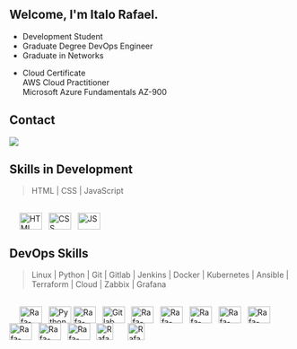 ## Welcome, I'm Italo Rafael.
  
- Development Student
- Graduate Degree DevOps Engineer
- Graduate in Networks<p>
- Cloud Certificate <br>
     AWS Cloud Practitioner <br>
     Microsoft Azure Fundamentals AZ-900

## Contact
<div> 
  <a href="https://www.linkedin.com/in/italorafaeltavares" target="_blank"><img src="https://img.shields.io/badge/-LinkedIn-%230077B5?style=for-the-badge&logo=linkedin&logoColor=white" target="_blank"></a> 


  ## Skills in Development
  > HTML | CSS | JavaScript 
  
 <div style="display: inline_block"><br>
  &emsp; <img align="center" alt="HTML" height="30" width="40" src="https://cdn.jsdelivr.net/gh/devicons/devicon/icons/html5/html5-original.svg"> &#160;
  <img align="center" alt="CSS" height="30" width="40" src="https://cdn.jsdelivr.net/gh/devicons/devicon/icons/css3/css3-original.svg"> &#160;
  <img align="center" alt="JS" height="30" width="40" src="https://cdn.jsdelivr.net/gh/devicons/devicon/icons/javascript/javascript-original.svg">
</div>
  
## DevOps Skills
  > Linux | Python | Git | Gitlab | Jenkins | Docker | Kubernetes | Ansible | Terraform | Cloud | Zabbix | Grafana 
  
<div style="display: inline_block"><br>
  &emsp; <img align="center" alt="Rafa-Linux" height="30" width="40" src="https://cdn.jsdelivr.net/gh/devicons/devicon/icons/linux/linux-original.svg" /> &#160;
  <img align="center" alt="Python" height="30" width="40" src="https://www.vectorlogo.zone/logos/python/python-icon.svg"/>
  <img align="center" alt="Rafa-Git" height="30" width="40" src="https://www.vectorlogo.zone/logos/git-scm/git-scm-icon.svg"> &#160;
  <img align="center" alt="Gitlab" height="30" width="40" src="https://www.vectorlogo.zone/logos/gitlab/gitlab-tile.svg"/> &#160;
  <img align="center" alt="Rafa-Jenkins" height="30" width="40" src="https://www.vectorlogo.zone/logos/jenkins/jenkins-icon.svg" /> &#160;
  <img align="center" alt="Rafa-Docker" height="30" width="40" src="https://cdn.jsdelivr.net/gh/devicons/devicon/icons/docker/docker-original-wordmark.svg" /> &#160;
  <img align="center" alt="Rafa-Kubernetes" height="30" width="40" src="https://cdn.jsdelivr.net/gh/devicons/devicon/icons/kubernetes/kubernetes-plain.svg" /> &#160;
  <img align="center" alt="Rafa-Ansible" height="30" width="40" src="https://www.vectorlogo.zone/logos/ansible/ansible-icon.svg"> &#160;
  <img align="center" alt="Rafa-Vangrant" height="30" width="40" src="https://cdn.jsdelivr.net/gh/devicons/devicon/icons/vagrant/vagrant-original.svg" /> &#160;
  <img align="center" alt="Rafa-Terraform" height="30" width="40" src="https://www.vectorlogo.zone/logos/terraformio/terraformio-icon.svg"> &#160;
  <img align="center" alt="Rafa-AWS" height="30" width="40" src="https://www.vectorlogo.zone/logos/amazon_aws/amazon_aws-icon.svg"> &#160;
  <img align="center" alt="Rafa-AWS" height="30" width="40" src="https://www.vectorlogo.zone/logos/microsoft_azure/microsoft_azure-icon.svg"> &#160;
  <img align="center" alt="Rafa-Zabbix" height="30" width="30" src="https://www.vectorlogo.zone/logos/zabbix/zabbix-icon.svg" /> &#160;
  &emsp;<img align="center" alt="Rafa-Grafana" height="30" width="30" src="https://www.vectorlogo.zone/logos/grafana/grafana-icon.svg" /> &#160;
</div>

